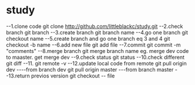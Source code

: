 # study
--1.clone code
git clone http://github.com/littleblackc/study.git
--2.check branch
git branch
--3.create branch
git branch name
--4.go one branch
git checkout name
--5.create branch and go one branch eq 3 and 4
git checkout -b name
--6.add new file
git add file 
--7.commit
git commit -m "comments"
--8.merge branch
git merge branch name 
eg. merge dev code to maaster. get merge dev
--9.check status
git status
--10.check different
git diff
--11.
git remote -v
--12.update local code from remote
git pull origin dev ----from branch dev
git pull origin master ---from branch master
--13.return previos version
git checkout -- file






